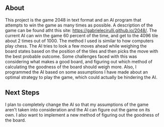 ## About
This project is the game 2048 in text format and an AI program that attempts to win the game as many times as possible. A description of the game can be found atht this site: https://gabrielecirulli.github.io/2048/. The current AI can win the game 60 percent of the time, and get to the 4096 tile about 2 times out of 1000. The method I used is similar to how computers play chess. The AI tries to look a few moves ahead while weighing the board states based on the position of the tiles and then picks the move with the best probable outcome. Some challenges faced with this was considering what makes a good board, and figuring out which method of calculating the goodness of the board should weigh more. Also, I programmed the AI based on some assumptions I have made about an optimal strategy to play the game, which could actually be hindering the AI.

## Next Steps
I plan to completely change the AI so that my assumptions of the game aren't taken into consideration and the AI can figure out the game on its own. I also want to implement a new method of figuring out the goodness of the board.